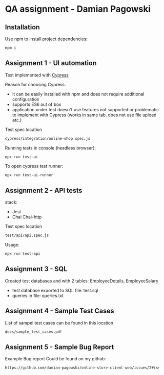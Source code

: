 # QA assignment - Damian Pagowski


## Installation

Use npm to install project dependencies:
```bash
npm i
```

## Assignment 1 - UI automation

Test implemented with [Cypress](https://www.cypress.io)

Reason for choosing Cypress:
- it can be easily installed with npm and does not require additional configuration
- supports ES6 out of box
- application under test doesn't use features not supported or problematic to implement with  Cypress (works in same tab, does not use file upload etc.)

Test spec location
```bash
cypress/integration/online-shop.spec.js
```
Running tests in console (headless browser):

```bash
npx run test-ui
```
To open cypress test runner:
```bash
npx run test-ui-runner
```


## Assignment 2 - API tests

stack: 
- Jest
- Chai
Chai-http

Test spec location
```bash
test/api/api.spec.js
```
Usage:

```bash
npx run test-api
```

## Assignment 3 - SQL

Created test databases and with 2 tables: EmployeeDetails, EmployeeSalary

- test database exported to SQL file: test.sql
- queries in file: queries.txt

## Assignment 4 - Sample Test Cases

List of sampel test cases can be found in this location

```bash
docs/sample_test_cases.pdf
```


## Assignment 5 - Sample Bug Report

Example Bug report Could be found on my github:

```bash
https://github.com/damian-pagowski/online-store-client-web/issues/2#issue-580038526
```

 